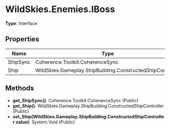 ﻿# WildSkies.Enemies.IBoss

**Type**: Interface

## Properties

| Name | Type | Access |
|------|------|--------|
| ShipSync | Coherence.Toolkit.CoherenceSync | Public |
| Ship | WildSkies.Gameplay.ShipBuilding.ConstructedShipController | Public |

## Methods

- **get_ShipSync()**: Coherence.Toolkit.CoherenceSync (Public)
- **get_Ship()**: WildSkies.Gameplay.ShipBuilding.ConstructedShipController (Public)
- **set_Ship(WildSkies.Gameplay.ShipBuilding.ConstructedShipController value)**: System.Void (Public)

